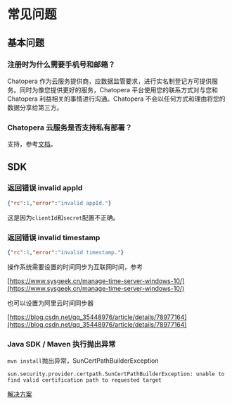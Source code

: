 # 常见问题

## 基本问题

### 注册时为什么需要手机号和邮箱？

Chatopera 作为云服务提供商，应数据监管要求，进行实名制登记方可提供服务。同时为像您提供更好的服务，Chatopera 平台使用您的联系方式对与您和 Chatopera 利益相关的事情进行沟通。Chatopera 不会以任何方式和理由将您的数据分享给第三方。

### Chatopera 云服务是否支持私有部署？

支持，参考[文档](https://docs.chatopera.com/products/chatbot-platform/contract/on-premise.html)。

## SDK

### 返回错误 invalid appId

```JSON
{"rc":1,"error":"invalid appId."}
```

这是因为`clientId`和`secret`配置不正确。

### 返回错误 invalid timestamp

```JSON
{"rc":1,"error":"invalid timestamp."}
```

操作系统需要设置的时间同步为互联网时间，参考

[https://www.sysgeek.cn/manage-time-server-windows-10/](https://www.sysgeek.cn/manage-time-server-windows-10/)

也可以设置为阿里云时间同步器

[https://blog.csdn.net/qq_35448976/article/details/78977164](https://blog.csdn.net/qq_35448976/article/details/78977164)

### Java SDK / Maven 执行抛出异常

`mvn install`抛出异常，SunCertPathBuilderException

```日志
sun.security.provider.certpath.SunCertPathBuilderException: unable to find valid certification path to requested target
```

[解决方案](https://github.com/chatopera/chatopera-sample-java/issues/1)
